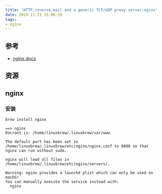 ```yaml
---
title: 'HTTP,reverse,mail and a generic TCP/UDP proxy server:nginx'
date: 2019-11-21 15:06:19
tags:
- nginx
---
```


[nginx.docs]: http://nginx.org/en/docs/

## 参考

- [nginx.docs][]

## 资源

## nginx

### 安装
```fish
brew install nginx
```

```
==> nginx
Docroot is: /home/linuxbrew/.linuxbrew/var/www

The default port has been set in /home/linuxbrew/.linuxbrew/etc/nginx/nginx.conf to 8080 so that
nginx can run without sudo.

nginx will load all files in /home/linuxbrew/.linuxbrew/etc/nginx/servers/.

Warning: nginx provides a launchd plist which can only be used on macOS!
You can manually execute the service instead with:
  nginx
```

